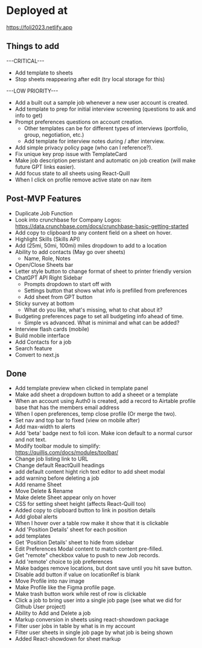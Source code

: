 # Deployed at

https://foli2023.netlify.app

## Things to add

---CRITICAL---

- Add template to sheets
- Stop sheets reappearing after edit (try local storage for this)

---LOW PRIORITY---

- Add a built out a sample job whenever a new user account is created.
- Add template to prep for initial interview screening (questions to ask and info to get)
- Prompt preferences questions on account creation.
  - Other templates can be for different types of interviews (portfolio, group, negotiation, etc.)
  - Add template for interview notes during / after interview.
- Add simple privacy policy page (who can I reference?).
- Fix unique key prop issue with TemplateCard
- Make job description persistant and automatic on job creation (will make future GPT links easier).
- Add focus state to all sheets using React-Quill
- When I click on profile remove active state on nav item

## Post-MVP Features

- Duplicate Job Function
- Look into crunchbase for Company Logos: https://data.crunchbase.com/docs/crunchbase-basic-getting-started
- Add copy to clipboard to any content field on a sheet on hover.
- Highlight Skills (Skills API)
- Add (25mi, 50mi, 100mi) miles dropdown to add to a location
- Ability to add contacts (May go over sheets)
  - Name, Role, Notes
- Open/Close Sheets bar
- Letter style button to change format of sheet to printer friendly version
- ChatGPT API Right Sidebar
  - Prompts dropdown to start off with
  - Settings button that shows what info is prefilled from preferences
  - Add sheet from GPT button
- Sticky survey at bottom
  - What do you like, what's missing, what to chat about it?
- Budgeting preferences page to set all budgeting info ahead of time.
  - Simple vs advanced. What is minimal and what can be added?
- Interview flash cards (mobile)
- Build mobile interface
- Add Contacts for a job
- Search feature
- Convert to next.js

## Done

- Add template preview when clicked in template panel
- Make add sheet a dropdown button to add a sheeet or a template
- When an account using Auth0 is created, add a record to Airtable profile base that has the members email address
- When I open preferences, temp close profile (Or merge the two).
- Set nav and top bar to fixed (view on mobile after)
- Add max-width to alerts
- Add 'beta' badge next to foli icon. Make icon default to a normal cursor and not text.
- Modify toolbar module to simplify: https://quilljs.com/docs/modules/toolbar/
- Change job listing link to URL
- Change default ReactQuill headings
- add default content hight rich text editor to add sheet modal
- add warning before deleting a job
- Add rename Sheet
- Move Delete & Rename
- Make delete Sheet appear only on hover
- CSS for setting sheet height (affects React-Quill too)
- Added copy to clipboard button to link in position details
- Add global alerts
- When I hover over a table row make it show that it is clickable
- Add 'Position Details' sheet for each position
- add templates
- Get 'Position Details' sheet to hide from sidebar
- Edit Preferences Modal content to match content pre-filled.
- Get "remote" checkbox value to push to new Job records.
- Add 'remote' choice to job preferences
- Make badges remove locations, but dont save until you hit save button.
- Disable add button if value on locationRef is blank
- Move Profile into nav image
- Make Profile like the Figma profile page.
- Make trash button work while rest of row is clickable
- Click a job to bring user into a single job page (see what we did for Github User project)
- Ability to Add and Delete a job
- Markup conversion in sheets using react-showdown package
- Filter user jobs in table by what is in my account
- Filter user sheets in single job page by what job is being shown
- Added React-showdown for sheet markup

